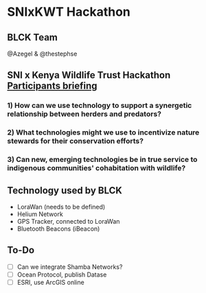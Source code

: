 # SNIxKWT Hackathon

## BLCK Team

@Azegel & @thestephse

## SNI x Kenya Wildlife Trust Hackathon [Participants briefing](https://docs.google.com/presentation/d/1VLqtiZAZAbd1shTh0gsjylLx4jwKxX6t3hGPZLfiCYE/edit#slide=id.gfc8cd0c195_0_129)

### 1) How can we use technology to support a synergetic relationship between herders and predators?
### 2) What technologies might we use to incentivize nature stewards for their conservation efforts?
### 3) Can new, emerging technologies be in true service to indigenous communities' cohabitation with wildlife?


## Technology used by BLCK

- LoraWan (needs to be defined)
- Helium Network
- GPS Tracker, connected to LoraWan
- Bluetooth Beacons (iBeacon)

## To-Do

- [ ] Can we integrate Shamba Networks?
- [ ] Ocean Protocol, publish Datase
- [ ] ESRI, use ArcGIS online
